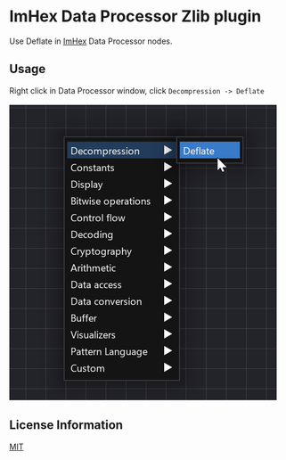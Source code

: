 # ImHex Data Processor Zlib plugin

Use Deflate in [ImHex](https://github.com/WerWolv/ImHex) Data Processor nodes.

## Usage

Right click in Data Processor window, click `Decompression -> Deflate` <br><br>
![screenshot](.github/screenshot1.png)

 ## License Information

[MIT](LICENSE.md)